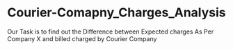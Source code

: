 # Courier-Comapny_Charges_Analysis
Our Task is to find out the Difference between Expected charges As Per Company X and billed charged by Courier Company
